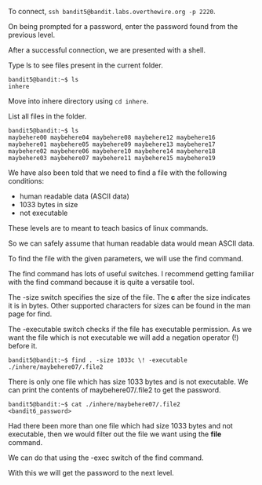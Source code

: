 
To connect, `ssh bandit5@bandit.labs.overthewire.org -p 2220`.

On being prompted for a password, enter the password found from the previous level.

After a successful connection, we are presented with a shell.

Type ls to see files present in the current folder.

```
bandit5@bandit:~$ ls
inhere
```

Move into inhere directory using `cd inhere`.

List all files in the folder.

```
bandit5@bandit:~$ ls
maybehere00 maybehere04 maybehere08 maybehere12 maybehere16
maybehere01 maybehere05 maybehere09 maybehere13 maybehere17
maybehere02 maybehere06 maybehere10 maybehere14 maybehere18
maybehere03 maybehere07 maybehere11 maybehere15 maybehere19
```

We have also been told that we need to find a file with the following conditions:
  - human readable data (ASCII data)
  - 1033 bytes in size
  - not executable


These levels are to meant to teach basics of linux commands.

So we can safely assume that human readable data would mean ASCII data.

To find the file with the given parameters, we will use the find command.

The find command has lots of useful switches. I recommend getting familiar with the find command because it is quite a versatile tool. 

The -size switch specifies the size of the file. The **c** after the size indicates it is in bytes. Other supported characters for sizes can be found in the man page for find.

The -executable switch checks if the file has executable permission. As we want the file which is not executable we will add a negation operator (!) before it.

```
bandit5@bandit:~$ find . -size 1033c \! -executable
./inhere/maybehere07/.file2
```

There is only one file which has size 1033 bytes and is not executable. We can print the contents of maybehere07/.file2 to get the password.

```
bandit5@bandit:~$ cat ./inhere/maybehere07/.file2
<bandit6_password>
```

Had there been more than one file which had size 1033 bytes and not executable, then we would filter out the file we want using the **file** command.

We can do that using the -exec switch of the find command.

With this we will get the password to the next level.